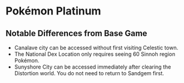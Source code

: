 # Pokémon Platinum

## Notable Differences from Base Game
* Canalave city can be accessed without first visiting Celestic town.
* The National Dex Location only requires seeing 60 Sinnoh region Pokémon.
* Sunyshore City can be accessed immediately after clearing the Distortion world.
You do not need to return to Sandgem first.
